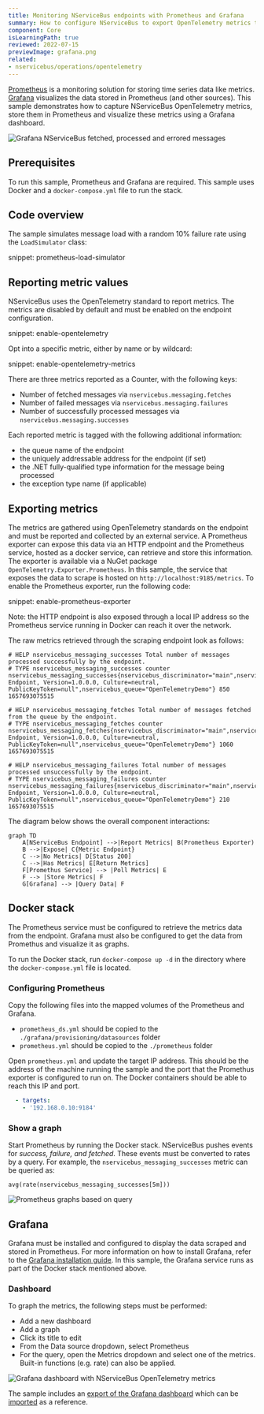 ```yaml
---
title: Monitoring NServiceBus endpoints with Prometheus and Grafana
summary: How to configure NServiceBus to export OpenTelemetry metrics to Prometheus and Grafana
component: Core
isLearningPath: true
reviewed: 2022-07-15
previewImage: grafana.png
related:
- nservicebus/operations/opentelemetry
---
```



[Prometheus](https://prometheus.io) is a monitoring solution for storing time series data like metrics. [Grafana](https://grafana.com) visualizes the data stored in Prometheus (and other sources). This sample demonstrates how to capture NServiceBus OpenTelemetry metrics, store them in Prometheus and visualize these metrics using a Grafana dashboard.

![Grafana NServiceBus fetched, processed and errored messages](grafana.png)

## Prerequisites

To run this sample, Prometheus and Grafana are required. This sample uses Docker and a `docker-compose.yml` file to run the stack.

## Code overview

The sample simulates message load with a random 10% failure rate using the `LoadSimulator` class:

snippet: prometheus-load-simulator

## Reporting metric values

NServiceBus uses the OpenTelemetry standard to report metrics. The metrics are disabled by default and must be enabled on the endpoint configuration.

snippet: enable-opentelemetry

Opt into a specific metric, either by name or by wildcard:

snippet: enable-opentelemetry-metrics

There are three metrics reported as a Counter, with the following keys:

* Number of fetched messages via `nservicebus.messaging.fetches`
* Number of failed messages via `nservicebus.messaging.failures`
* Number of successfully processed messages via `nservicebus.messaging.successes`

Each reported metric is tagged with the following additional information:

* the queue name of the endpoint
* the uniquely addressable address for the endpoint (if set)
* the .NET fully-qualified type information for the message being processed
* the exception type name (if applicable)

## Exporting metrics

The metrics are gathered using OpenTelemetry standards on the endpoint and must be reported and collected by an external service. A Prometheus exporter can expose this data via an HTTP endpoint and the Prometheus service, hosted as a docker service, can retrieve and store this information. The exporter is available via a NuGet package `OpenTelemetry.Exporter.Prometheus`. In this sample, the service that exposes the data to scrape is hosted on `http://localhost:9185/metrics`. To enable the Prometheus exporter, run the following code:

snippet: enable-prometheus-exporter

Note: the HTTP endpoint is also exposed through a local IP address so the Prometheus service running in Docker can reach it over the network.

The raw metrics retrieved through the scraping endpoint look as follows:

```text
# HELP nservicebus_messaging_successes Total number of messages processed successfully by the endpoint.
# TYPE nservicebus_messaging_successes counter
nservicebus_messaging_successes{nservicebus_discriminator="main",nservicebus_message_type="SomeCommand, Endpoint, Version=1.0.0.0, Culture=neutral, PublicKeyToken=null",nservicebus_queue="OpenTelemetryDemo"} 850 1657693075515

# HELP nservicebus_messaging_fetches Total number of messages fetched from the queue by the endpoint.
# TYPE nservicebus_messaging_fetches counter
nservicebus_messaging_fetches{nservicebus_discriminator="main",nservicebus_message_type="SomeCommand, Endpoint, Version=1.0.0.0, Culture=neutral, PublicKeyToken=null",nservicebus_queue="OpenTelemetryDemo"} 1060 1657693075515

# HELP nservicebus_messaging_failures Total number of messages processed unsuccessfully by the endpoint.
# TYPE nservicebus_messaging_failures counter
nservicebus_messaging_failures{nservicebus_discriminator="main",nservicebus_failure_type="System.Exception",nservicebus_message_type="SomeCommand, Endpoint, Version=1.0.0.0, Culture=neutral, PublicKeyToken=null",nservicebus_queue="OpenTelemetryDemo"} 210 1657693075515
```

The diagram below shows the overall component interactions:

```mermaid
graph TD
    A[NServiceBus Endpoint] -->|Report Metrics| B(Prometheus Exporter)
    B -->|Expose| C{Metric Endpoint}
    C -->|No Metrics| D[Status 200]
    C -->|Has Metrics| E[Return Metrics]
    F[Promethus Service] --> |Poll Metrics| E
    F --> |Store Metrics| F
    G[Grafana] --> |Query Data| F
```

## Docker stack

The Prometheus service must be configured to retrieve the metrics data from the endpoint. Grafana must also be configured to get the data from Promethus and visualize it as graphs.

To run the Docker stack, run `docker-compose up -d` in the directory where the `docker-compose.yml` file is located.

### Configuring Prometheus

Copy the following files into the mapped volumes of the Prometheus and Grafana.

* `prometheus_ds.yml` should be copied to the `./grafana/provisioning/datasources` folder
* `prometheus.yml` should be copied to the `./prometheus` folder

Open `prometheus.yml` and update the target IP address. This should be the address of the machine running the sample and the port that the Promethus exporter is configured to run on. The Docker containers should be able to reach this IP and port.

```yml
  - targets:
    - '192.168.0.10:9184'
```

### Show a graph

Start Prometheus by running the Docker stack. NServiceBus pushes events for *success, failure, and fetched*. These events must be converted to rates by a query. For example, the `nservicebus_messaging_successes` metric can be queried as:

```
avg(rate(nservicebus_messaging_successes[5m]))
```

![Prometheus graphs based on query](example-prometheus-graph.png)

## Grafana

Grafana must be installed and configured to display the data scraped and stored in Prometheus. For more information on how to install Grafana, refer to the [Grafana installation guide](https://docs.grafana.org/installation). In this sample, the Grafana service runs as part of the Docker stack mentioned above.

### Dashboard

To graph the metrics, the following steps must be performed:

* Add a new dashboard
* Add a graph
* Click its title to edit
* From the Data source dropdown, select Prometheus
* For the query, open the Metrics dropdown and select one of the metrics. Built-in functions (e.g. rate) can also be applied.

![Grafana dashboard with NServiceBus OpenTelemetry metrics](example-grafana-dashboard.png)

The sample includes an [export of the Grafana dashboard](grafana-endpoints-dashboard.json) which can be [imported](https://docs.grafana.org/reference/export_import/) as a reference.
